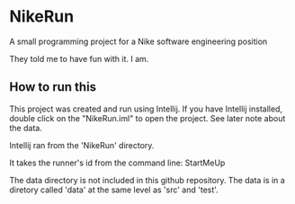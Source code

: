 # NikeRun
A small programming project for a Nike software engineering position

They told me to have fun with it.  I am.

How to run this
---------------
This project was created and run using Intellij. If you have Intellij installed, double click on the "NikeRun.iml" to open the project.  See later note about the data.

Intellij ran from the 'NikeRun' directory.

It takes the runner's id from the command line:
StartMeUp <runnerId>

The data directory is not included in this github repository.  The data is in a diretory called 'data' at the same level as 'src' and 'test'.  
